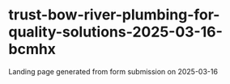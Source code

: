 # trust-bow-river-plumbing-for-quality-solutions-2025-03-16-bcmhx
Landing page generated from form submission on 2025-03-16
